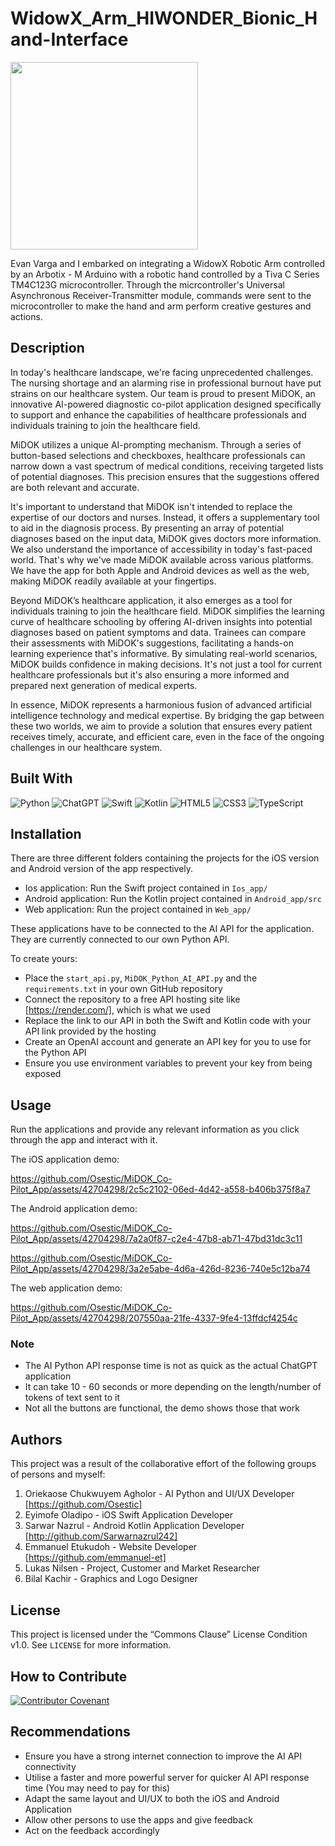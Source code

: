 # WidowX_Arm_HIWONDER_Bionic_Hand-Interface </h2>


<img src="https://github.com/Osestic/WidowX_Arm_HIWONDER_Bionic_Hand-Interface/assets/42704298/25f37eee-65a8-4e1e-a7c2-306f3ad84e96" width="300"/>

Evan Varga and I embarked on integrating a WidowX Robotic Arm controlled by an Arbotix - M Arduino with a robotic hand controlled by a Tiva C Series TM4C123G microcontroller. Through the micrcontroller's Universal Asynchronous Receiver-Transmitter module, commands were sent to the microcontroller to make the hand and arm perform creative gestures and actions.


## Description

In today's healthcare landscape, we're facing unprecedented challenges. 
The nursing shortage and an alarming rise in professional burnout have put strains on our healthcare system. 
Our team is proud to present MiDOK, an innovative AI-powered diagnostic co-pilot application designed specifically to support and enhance the capabilities of healthcare professionals and individuals training to join the healthcare field.

MiDOK utilizes a unique AI-prompting mechanism.
Through a series of button-based selections and checkboxes, healthcare professionals can narrow down a vast spectrum of medical conditions, receiving targeted lists of potential diagnoses. 
This precision ensures that the suggestions offered are both relevant and accurate.

It's important to understand that MiDOK isn't intended to replace the expertise of our doctors and nurses. 
Instead, it offers a supplementary tool to aid in the diagnosis process. 
By presenting an array of potential diagnoses based on the input data, MiDOK gives doctors more information.
We also understand the importance of accessibility in today's fast-paced world. 
That's why we've made MiDOK available across various platforms. We have the app for both Apple and Android devices as well as the web, making MiDOK readily available at your fingertips.

Beyond MiDOK’s healthcare application, it also emerges as a tool for individuals training to join the healthcare field. MiDOK simplifies the learning curve of healthcare schooling by offering AI-driven insights into potential diagnoses based on patient symptoms and data. 
Trainees can compare their assessments with MiDOK's suggestions, facilitating a hands-on learning experience that's informative. By simulating real-world scenarios, MiDOK builds confidence in making decisions. 
It's not just a tool for current healthcare professionals but it's also ensuring a more informed and prepared next generation of medical experts.

In essence, MiDOK represents a harmonious fusion of advanced artificial intelligence technology and medical expertise.
By bridging the gap between these two worlds, we aim to provide a solution that ensures every patient receives timely, accurate, and efficient care, even in the face of the ongoing challenges in our healthcare system.


## Built With
![Python](https://img.shields.io/badge/python-3670A0?style=for-the-badge&logo=python&logoColor=ffdd54)
![ChatGPT](https://img.shields.io/badge/chatGPT-74aa9c?style=for-the-badge&logo=openai&logoColor=white)
![Swift](https://img.shields.io/badge/swift-F54A2A?style=for-the-badge&logo=swift&logoColor=white)
![Kotlin](https://img.shields.io/badge/kotlin-%237F52FF.svg?style=for-the-badge&logo=kotlin&logoColor=white)
![HTML5](https://img.shields.io/badge/html5-%23E34F26.svg?style=for-the-badge&logo=html5&logoColor=white)
![CSS3](https://img.shields.io/badge/css3-%231572B6.svg?style=for-the-badge&logo=css3&logoColor=white)
![TypeScript](https://img.shields.io/badge/typescript-%23007ACC.svg?style=for-the-badge&logo=typescript&logoColor=white)


## Installation
There are three different folders containing the projects for the iOS version and Android version of the app respectively.
- Ios application: Run the Swift project contained in ```Ios_app/```
- Android application: Run the Kotlin project contained in ```Android_app/src```
- Web application: Run the project contained in ```Web_app/```

These applications have to be connected to the AI API for the application. They are currently connected to our own Python API. 

To create yours: 
- Place the ```start_api.py```, ```MiDOK_Python_AI_API.py``` and the ```requirements.txt``` in your own
GitHub repository
- Connect the repository to a free API hosting site like [https://render.com/], which is what we used
- Replace the link to our API in both the Swift and Kotlin code with your API link provided by the hosting
- Create an OpenAI account and generate an API key for you to use for the Python API
- Ensure you use environment variables to prevent your key from being exposed


## Usage
Run the applications and provide any relevant information as you click through the app and interact with it.

The iOS application demo:


https://github.com/Osestic/MiDOK_Co-Pilot_App/assets/42704298/2c5c2102-06ed-4d42-a558-b406b375f8a7





The Android application demo:


https://github.com/Osestic/MiDOK_Co-Pilot_App/assets/42704298/7a2a0f87-c2e4-47b8-ab71-47bd31dc3c11


https://github.com/Osestic/MiDOK_Co-Pilot_App/assets/42704298/3a2e5abe-4d6a-426d-8236-740e5c12ba74


The web application demo:


https://github.com/Osestic/MiDOK_Co-Pilot_App/assets/42704298/207550aa-21fe-4337-9fe4-13ffdcf4254c



  
### Note
- The AI Python API response time is not as quick as the actual ChatGPT application
- It can take 10 - 60 seconds or more depending on the length/number of tokens of text sent to it
- Not all the buttons are functional, the demo shows those that work

  
## Authors
This project was a result of the collaborative effort of the following groups of persons and myself:
1. Oriekaose Chukwuyem Agholor - AI Python and UI/UX Developer [https://github.com/Osestic]
2. Eyimofe Oladipo - iOS Swift Application Developer 
3. Sarwar Nazrul - Android Kotlin Application Developer [http://github.com/Sarwarnazrul242]
4. Emmanuel Etukudoh - Website Developer [https://github.com/emmanuel-et]
5. Lukas Nilsen - Project, Customer and Market Researcher
6. Bilal Kachir - Graphics and Logo Designer


## License
This project is licensed under the “Commons Clause” License Condition v1.0. See ```LICENSE``` for more information.


## How to Contribute
[![Contributor Covenant](https://img.shields.io/badge/Contributor%20Covenant-2.1-4baaaa.svg)](code_of_conduct.md)


## Recommendations
- Ensure you have a strong internet connection to improve the AI API connectivity
- Utilise a faster and more powerful server for quicker AI API response time (You may need to pay for this)
- Adapt the same layout and UI/UX to both the iOS and Android Application
- Allow other persons to use the apps and give feedback
- Act on the feedback accordingly

